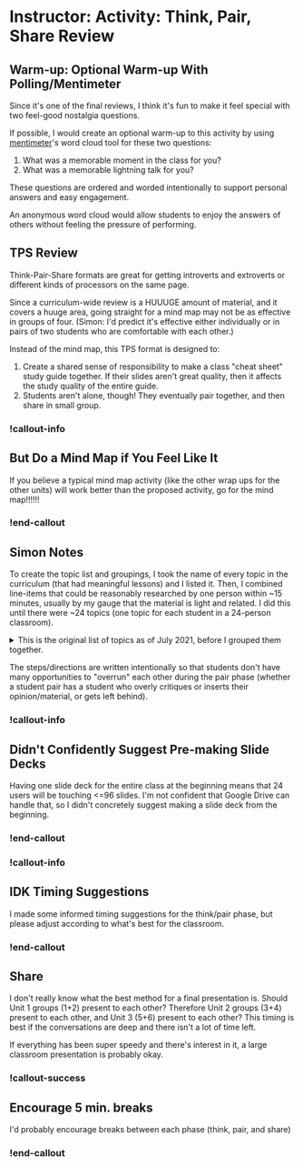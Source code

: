 # Instructor: Activity: Think, Pair, Share Review

## Warm-up: Optional Warm-up With Polling/Mentimeter

Since it's one of the final reviews, I think it's fun to make it feel special with two feel-good nostalgia questions.

If possible, I would create an optional warm-up to this activity by using [mentimeter](https://www.mentimeter.com/)'s word cloud tool for these two questions:

1. What was a memorable moment in the class for you?
1. What was a memorable lightning talk for you?

These questions are ordered and worded intentionally to support personal answers and easy engagement.

An anonymous word cloud would allow students to enjoy the answers of others without feeling the pressure of performing.

## TPS Review

Think-Pair-Share formats are great for getting introverts and extroverts or different kinds of processors on the same page.

Since a curriculum-wide review is a HUUUGE amount of material, and it covers a huuge area, going straight for a mind map may not be as effective in groups of four. (Simon: I'd predict it's effective either individually or in pairs of two students who are comfortable with each other.)

Instead of the mind map, this TPS format is designed to:

1. Create a shared sense of responsibility to make a class "cheat sheet" study guide together. If their slides aren't great quality, then it affects the study quality of the entire guide.
1. Students aren't alone, though! They eventually pair together, and then share in small group.

### !callout-info

## But Do a Mind Map if You Feel Like It

If you believe a typical mind map activity (like the other wrap ups for the other units) will work better than the proposed activity, go for the mind map!!!!!!

### !end-callout

## Simon Notes

To create the topic list and groupings, I took the name of every topic in the curriculum (that had meaningful lessons) and I listed it. Then, I combined line-items that could be reasonably researched by one person within ~15 minutes, usually by my gauge that the material is light and related. I did this until there were ~24 topics (one topic for each student in a 24-person classroom).

<details>

<summary>This is the original list of topics as of July 2021, before I grouped them together.</summary>

1. What is Software Development?
1. Intro to Dev Environment
1. Approaching a Problem
1. Intro to Debugging
1. Intro to Functions
1. Functions, Continued
1. Intro to Tests
1. Representing Data
1. Iterating Over Data
1. Nested Data and Nested Loops
1. While Loops
1. Exception Handling
1. Big O
1. Lists and Memory
1. Intermediate Python Debugging
1. Intro to Git
1. Intro to OOP
1. Intro to OOP, Cont'd
1. Intro to OOP Relationships
1. Composition
1. Python OOP
1. Data in Tables
1. Intro to SQL
1. More Selecting in SQL
1. Modifying in SQL
1. Intermediate SQL
1. Sorting Algorithms
1. Intro to Web Development
1. Requests and Responses
1. Intro to API Design
1. Building an API
1. Update and Delete
1. More Flask Queries
1. Testing Our APIs
1. Deployment
1. Recursion
1. Hash Tables
1. Branches in Git
1. Web Browsers
1. Structuring Content
1. Styles and Presentation
1. More Neat CSS Things
1. Layout
1. Learning Another Language
1. Functions
1. Tests
1. Algorithmic Strategies
1. Adding Behavior
1. Event Handling
1. Calling APIs
1. React Components
1. Props
1. State and Event Handling
1. Lifting State Up
1. useEffect and Calling APIs
1. Handling Forms

</details>

The steps/directions are written intentionally so that students don't have many opportunities to "overrun" each other during the pair phase (whether a student pair has a student who overly critiques or inserts their opinion/material, or gets left behind).

### !callout-info

## Didn't Confidently Suggest Pre-making Slide Decks

Having one slide deck for the entire class at the beginning means that 24 users will be touching <=96 slides. I'm not confident that Google Drive can handle that, so I didn't concretely suggest making a slide deck from the beginning.

### !end-callout

### !callout-info

## IDK Timing Suggestions

I made some informed timing suggestions for the think/pair phase, but please adjust according to what's best for the classroom.

### !end-callout

## Share

I don't really know what the best method for a final presentation is. Should Unit 1 groups (1+2) present to each other? Therefore Unit 2 groups (3+4) present to each other, and Unit 3 (5+6) present to each other? This timing is best if the conversations are deep and there isn't a lot of time left.

If everything has been super speedy and there's interest in it, a large classroom presentation is probably okay.

### !callout-success

## Encourage 5 min. breaks

I'd probably encourage breaks between each phase (think, pair, and share)

### !end-callout
